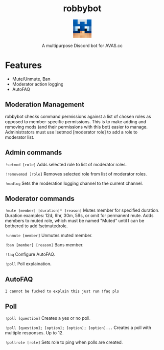 <h1 align="center">
  robbybot
</h1>
<p align="center">
  <a href="https://discord.gg/3xBDxAsXwR">
    <img alt="robbybot" src="./src/robby.png" width="60" />
  </a>
</p>

<p align="center"> A multipurpose Discord bot for AVAS.cc </p>

# Features
- Mute/Unmute, Ban
- Moderator action logging
- AutoFAQ

## Moderation Management
robbybot checks command permissions against a list of chosen roles as opposed to member-specific permissions. This is to make adding and removing mods (and their permissions with this bot) easier to manage. Administrators must use !setmod [moderator role] to add a role to moderator list.

## Admin commands
`!setmod [role]`
Adds selected role to list of moderator roles.

`!removemod [role]`
Removes selected role from list of moderator roles.

`!modlog`
Sets the moderation logging channel to the current channel.

## Moderator commands
`!mute [member] [duration]* [reason]`
Mutes member for specified duration. Duration examples: 12d, 6hr, 30m, 59s, or omit for permanent mute. Adds members to muted role, which must be named "Muted" until I can be bothered to add !setmutedrole.

`!unmute [member]`
Unmutes muted member.

`!ban [member] [reason]`
Bans member.

`!faq`
Configure AutoFAQ.

`!poll`
Poll explaination.

## AutoFAQ
`I cannot be fucked to explain this just run !faq pls`

## Poll
`!poll [question]`
Creates a yes or no poll.

`!poll [question]; [option]; [option]; [option]...`
Creates a poll with multiple responses. Up to 12.

`!pollrole [role]`
Sets role to ping when polls are created.
